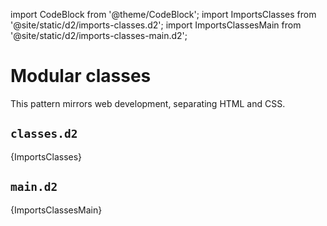 import CodeBlock from '@theme/CodeBlock';
import ImportsClasses from '@site/static/d2/imports-classes.d2';
import ImportsClassesMain from '@site/static/d2/imports-classes-main.d2';

# Modular classes

This pattern mirrors web development, separating HTML and CSS.

## `classes.d2`
<CodeBlock className="language-d2-incomplete">
    {ImportsClasses}
</CodeBlock>

## `main.d2`
<CodeBlock className="language-d2-incomplete">
    {ImportsClassesMain}
</CodeBlock>

<div className="embedSVG" dangerouslySetInnerHTML={{__html: require('@site/static/img/generated/imports-classes-main.svg2')}}></div>

